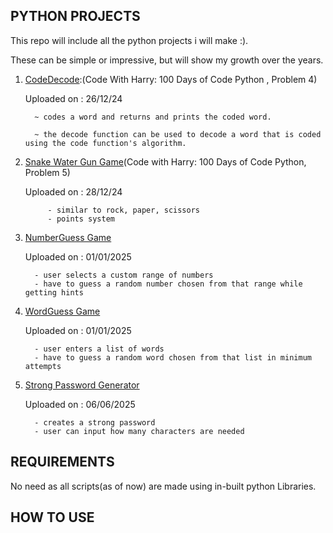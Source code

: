 ##  PYTHON PROJECTS


This repo will include all the python projects i will make :).


These can be simple or impressive, but will show my growth over the years.




1. [CodeDecode](https://github.com/CodewithMukal/Python-Projects/blob/main/CodeDecode.py):(Code With Harry: 100 Days of Code Python , Problem 4)
   
    Uploaded on : 26/12/24
   
   
  		 ~ codes a word and returns and prints the coded word.
   
  		 ~ the decode function can be used to decode a word that is coded using the code function's algorithm.



2. [Snake Water Gun Game](https://github.com/CodewithMukal/Python-Projects/blob/main/snakewatergun.py)(Code with Harry: 100 Days of Code Python, Problem 5)

      Uploaded on : 28/12/24

            - similar to rock, paper, scissors
            - points system


3. [NumberGuess Game](https://github.com/CodewithMukal/Python-Projects/blob/main/numberguess.py)

      Uploaded on : 01/01/2025

         - user selects a custom range of numbers
         - have to guess a random number chosen from that range while getting hints

4. [WordGuess Game](https://github.com/CodewithMukal/Python-Projects/blob/main/wordguess.py)

      Uploaded on : 01/01/2025

         - user enters a list of words
         - have to guess a random word chosen from that list in minimum attempts


5. [Strong Password Generator](https://github.com/CodewithMukal/Python-Projects/blob/main/passgen.py)

      Uploaded on : 06/06/2025

         - creates a strong password
         - user can input how many characters are needed


## REQUIREMENTS


No need as all scripts(as of now) are made using in-built python Libraries.




## HOW TO USE
